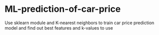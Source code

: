 # ML-prediction-of-car-price
Use sklearn module and K-nearest neighbors to train car price prediction model and find out best features and k-values to use
